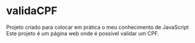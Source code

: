 # validaCPF
 Projeto criado para colocar em prática o meu conhecimento de JavaScript
 Este projeto é um página web onde é possível validar um CPF.
